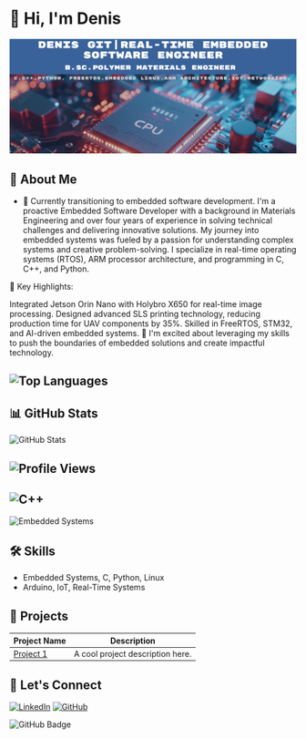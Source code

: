 # 👋 Hi, I'm Denis

![Banner](test.png.png)


## 🚀 About Me
- 🌱 Currently transitioning to embedded software development.
I'm a proactive Embedded Software Developer with a background in Materials Engineering and over four years of experience in solving technical challenges and delivering innovative solutions.
My journey into embedded systems was fueled by a passion for understanding complex systems and creative problem-solving. 
I specialize in real-time operating systems (RTOS), ARM processor architecture, and programming in C, C++, and Python.

📌 Key Highlights:

Integrated Jetson Orin Nano with Holybro X650 for real-time image processing.
Designed advanced SLS printing technology, reducing production time for UAV components by 35%.
Skilled in FreeRTOS, STM32, and AI-driven embedded systems.
🚀 I'm excited about leveraging my skills to push the boundaries of embedded solutions and create impactful technology.

## ![Top Languages](https://github-readme-stats.vercel.app/api/top-langs/?username=DenisGit6&layout=compact&theme=radical)

## 📊 GitHub Stats
![GitHub Stats](https://github-readme-stats.vercel.app/api?username=DenisGit6&show_icons=true)

## ![Profile Views](https://komarev.com/ghpvc/?username=DenisGit6&color=blue)

## ![C++](https://img.shields.io/badge/C++-Intermediate-blue)
![Embedded Systems](https://img.shields.io/badge/Embedded-Expert-green)


## 🛠️ Skills
- Embedded Systems, C, Python, Linux
- Arduino, IoT, Real-Time Systems

## 📂 Projects
| Project Name | Description |
|--------------|-------------|
| [Project 1](#) | A cool project description here. |

## 🎨 Let's Connect
[![LinkedIn](https://img.shields.io/badge/LinkedIn-Connect-blue)](www.linkedin.com/in/denis-ivanilov-developer)
[![GitHub](https://img.shields.io/badge/GitHub-DenisGit6-lightgrey)](https://github.com/DenisGit6)


![GitHub Badge](https://img.shields.io/badge/GitHub-DenisGit6-blue)


